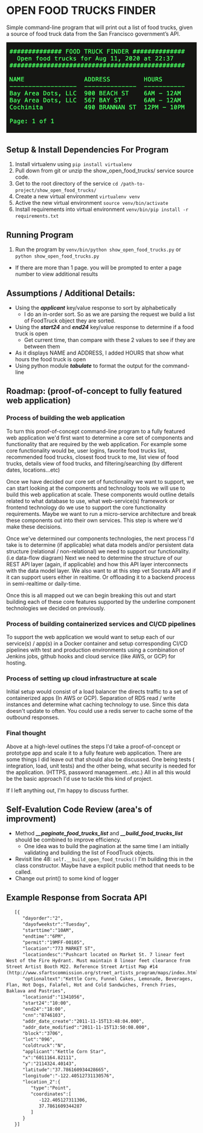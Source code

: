 # OPEN FOOD TRUCKS FINDER
Simple command-line program that will print out a list of food trucks, given a source of food truck data from the
San Francisco government’s API.

![alt screenshot](https://github.com/sunnysidesounds/show_open_food_trucks/blob/master/example_screenshot_results.png?raw=true)


## Setup & Install Dependencies For Program
1. Install virtualenv using `pip install virtualenv`
2. Pull down from git or unzip the show_open_food_trucks/ service source code.
3. Get to the root directory of the service `cd /path-to-project/show_open_food_trucks/`
4. Create a new virtual environment `virtualenv venv`
5. Active the new virtual environment `source venv/bin/activate`
6. Install requirements into virtual environment `venv/bin/pip install -r requirements.txt`

## Running Program
1. Run the program by `venv/bin/python show_open_food_trucks.py` or `python show_open_food_trucks.py`
- If there are more than 1 page. you will be prompted to enter a page number to view additional results

## Assumptions / Additional Details:
- Using the ***applicant*** key/value response to sort by alphabetically
    - I do an in-order sort. So as we are parsing the request we build a list of FoodTruck object they are sorted.
- Using the ***start24*** and ***end24*** key/value response to determine if a food truck is open
    - Get current time, than compare with these 2 values to see if they are between them
- As it displays NAME and ADDRESS, I added HOURS that show what hours the food truck is open
- Using python module ***tabulate*** to format the output for the command-line


## Roadmap: (proof-of-concept to fully featured web application)

### Process of building the web application
To turn this proof-of-concept command-line program to a fully featured web application we'd first want to determine a core
set of components and functionality that are required by the web application. For example some core functionality would be, user logins,
favorite food trucks list, recommended food trucks, closest food truck to me, list view of food trucks, details view of food trucks,
and filtering/searching (by different dates, locations...etc)

Once we have decided our core set of functionality we want to support, we can start looking at the components and technology tools
we will use to build this web application at scale. These components would outline details related to what database to use,
what web-service(s) framework or frontend technology do we use to support the core functionality requirements. Maybe we want to run a micro-service
architecture and break these components out into their own services. This step is where we'd make these decisions.

Once we've determined our components technologies, the next process I'd take is to determine (if applicable) what data models and/or
persistent data structure (relational / non-relational) we need to support our functionality. (i.e data-flow diagram) Next we need to
determine the structure of our REST API layer (again, if applicable) and how this API layer interconnects with the data model layer.
We also want to at this step vet Socrata API and if it can support users either in realtime. Or offloading it to a backend process in
semi-realtime or daily-time.

Once this is all mapped out we can begin breaking this out and start building each of these core features supported by the underline component
technologies we decided on previously.

### Process of building containerized services and CI/CD pipelines
To support the web application we would want to setup each of our service(s) / app(s) in a Docker container and setup corresponding CI/CD pipelines
with test and production environments using a combination of Jenkins jobs, github hooks and cloud service (like AWS, or GCP) for hosting.

### Process of setting up cloud infrastructure at scale
Initial setup would consist of a load balancer the directs traffic to a set of containerized apps (In AWS or GCP). Separation of RDS read / write instances and determine
what caching technology to use. Since this data doesn't update to often. You could use a redis server to cache some of the outbound responses.

### Final thought
Above at a high-level outlines the steps I'd take a proof-of-concept or prototype app and scale it to a fully feature web application. There are some things I did leave out
that should also be discussed. One being tests ( integration, load, unit tests) and the other being, what security is needed for the application. (HTTPS, password management...etc.)
All in all this would be the basic approach I'd use to tackle this kind of project.

If I left anything out, I'm happy to discuss further.


## Self-Evalution Code Review  (area's of improvment)
- Method ***__paginate_food_trucks_list*** and ***__build_food_trucks_list*** should be combined to improve efficiency.
    - One idea was to build the pagination at the same time I am initially validating and building the list of FoodTruck objects.
- Revisit line 48: `self.__build_open_food_trucks()` I'm building this in the class constructor. Maybe have a explicit public method that needs to be called.
- Change out print() to some kind of logger


## Example Response from Socrata API
```
   [{
      "dayorder":"2",
      "dayofweekstr":"Tuesday",
      "starttime":"10AM",
      "endtime":"6PM",
      "permit":"19MFF-00105",
      "location":"773 MARKET ST",
      "locationdesc":"Pushcart located on Market St. 7 linear feet West of the Fire Hydrant. Must maintain 8 linear feet clearance from Street Artist Booth M22. Reference Street Artist Map #14 (http://www.sfartscommission.org/street_artists_program/maps/index.html)",
      "optionaltext":"Kettle Corn, Funnel Cakes, Lemonade, Beverages, Flan, Hot Dogs, Falafel, Hot and Cold Sandwiches, French Fries, Baklava and Pastries",
      "locationid":"1341056",
      "start24":"10:00",
      "end24":"18:00",
      "cnn":"8746103",
      "addr_date_create":"2011-11-15T13:48:04.000",
      "addr_date_modified":"2011-11-15T13:50:08.000",
      "block":"3706",
      "lot":"096",
      "coldtruck":"N",
      "applicant":"Kettle Corn Star",
      "x":"6011164.82111",
      "y":"2114324.40143",
      "latitude":"37.786160934428665",
      "longitude":"-122.40512731130576",
      "location_2":{
         "type":"Point",
         "coordinates":[
            -122.405127311306,
            37.7861609344287
         ]
      }
   }]
```




